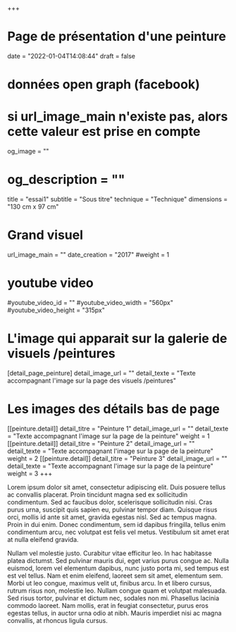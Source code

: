 +++
# Page de présentation d'une peinture
date = "2022-01-04T14:08:44"
draft = false
# données open graph (facebook)
# si url_image_main n'existe pas, alors cette valeur est prise en compte
og_image = ""
# og_description = "" 
title = "essai1"
subtitle = "Sous titre"
technique = "Technique"
dimensions = "130 cm x 97 cm"
# Grand visuel
url_image_main = ""
date_creation = "2017"
#weight = 1
# youtube video
#youtube_video_id = ""
#youtube_video_width = "560px"
#youtube_video_height = "315px"
# L'image qui apparait sur la galerie de visuels /peintures
[detail_page_peinture]
detail_image_url = ""
detail_texte = "Texte accompagnant l'image sur la page des visuels /peintures"
# Les images des détails bas de page
[[peinture.detail]]
detail_titre = "Peinture 1"
detail_image_url = ""
detail_texte = "Texte accompagnant l'image sur la page de la peinture"
weight = 1
[[peinture.detail]]
detail_titre = "Peinture 2"
detail_image_url = ""
detail_texte = "Texte accompagnant l'image sur la page de la peinture"
weight = 2
[[peinture.detail]]
detail_titre = "Peinture 3"
detail_image_url = ""
detail_texte = "Texte accompagnant l'image sur la page de la peinture"
weight = 3
+++

Lorem ipsum dolor sit amet, consectetur adipiscing elit. Duis posuere tellus ac convallis placerat. Proin tincidunt magna sed ex sollicitudin condimentum. Sed ac faucibus dolor, scelerisque sollicitudin nisi. Cras purus urna, suscipit quis sapien eu, pulvinar tempor diam. Quisque risus orci, mollis id ante sit amet, gravida egestas nisl. Sed ac tempus magna. Proin in dui enim. Donec condimentum, sem id dapibus fringilla, tellus enim condimentum arcu, nec volutpat est felis vel metus. Vestibulum sit amet erat at nulla eleifend gravida.

Nullam vel molestie justo. Curabitur vitae efficitur leo. In hac habitasse platea dictumst. Sed pulvinar mauris dui, eget varius purus congue ac. Nulla euismod, lorem vel elementum dapibus, nunc justo porta mi, sed tempus est est vel tellus. Nam et enim eleifend, laoreet sem sit amet, elementum sem. Morbi ut leo congue, maximus velit ut, finibus arcu. In et libero cursus, rutrum risus non, molestie leo. Nullam congue quam et volutpat malesuada. Sed risus tortor, pulvinar et dictum nec, sodales non mi. Phasellus lacinia commodo laoreet. Nam mollis, erat in feugiat consectetur, purus eros egestas tellus, in auctor urna odio at nibh. Mauris imperdiet nisi ac magna convallis, at rhoncus ligula cursus.


